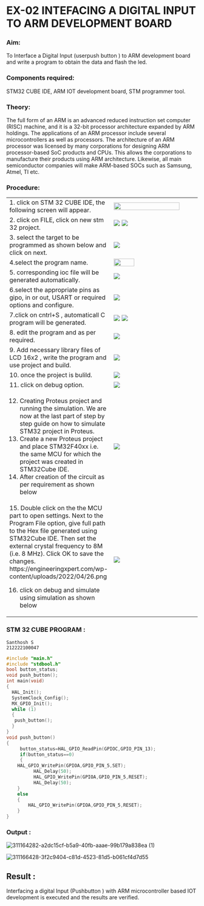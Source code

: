 # EX-02 INTEFACING A DIGITAL INPUT TO ARM DEVELOPMENT BOARD  
### Aim:  
To Interface a Digital Input  (userpush button ) to ARM   development board and write a  program to obtain  the data and flash the led.
### Components required:   
STM32 CUBE IDE, ARM IOT development board,  STM programmer tool.
### Theory: 
The full form of an ARM is an advanced reduced instruction set computer (RISC) machine, and it is a 32-bit processor architecture expanded by ARM holdings. The applications of an ARM processor include several microcontrollers as well as processors. The architecture of an ARM processor was licensed by many corporations for designing ARM processor-based SoC products and CPUs. This allows the corporations to manufacture their products using ARM architecture. Likewise, all main semiconductor companies will make ARM-based SOCs such as Samsung, Atmel, TI etc.
### Procedure:
<table>
  <tr>
    <td width="50%">
      1. click on STM 32 CUBE IDE, the following screen will appear.
    </td>
    <td>
      <img height=7% width=90% src="https://user-images.githubusercontent.com/36288975/226189166-ac10578c-c059-40e7-8b80-9f84f64bf088.png">
    </td>
  </tr>
  <tr>
    <td width="50%">
      2. click on FILE, click on new stm 32 project.
    </td>
    <td width="50%">
  <img src="https://user-images.githubusercontent.com/36288975/226189215-2d13ebfb-507f-44fc-b772-02232e97c0e3.png">
    <img src="https://user-images.githubusercontent.com/36288975/226189230-bf2d90dd-9695-4aaf-b2a6-6d66454e81fc.png">
    </td>
  </tr>
  <tr>
    <td width="50%">
      3. select the target to be programmed  as shown below and click on next.
    </td>
    <td width="50%">
      <img src="https://user-images.githubusercontent.com/36288975/226189280-ed5dcf1d-dd8d-43ae-815d-491085f4863b.png">
    </td>
  </tr>
   <tr>
    <td width="50%">
      4.select the program name.
    </td>
    <td >
      <img height=10% width=50% src="https://user-images.githubusercontent.com/36288975/226189316-09832a30-4d1a-4d4f-b8ad-2dc28f137711.png">
    </td>
  </tr>
     <tr>
    <td width="50%">
      5. corresponding ioc file will be generated automatically.
    </td>
    <td width="50%">
      <img src="https://user-images.githubusercontent.com/36288975/226189378-3abbdee2-0df6-470f-a3cd-79c74e3d3ad8.png">
    </td>
  </tr>
    <tr>
    <td width="50%">
      6.select the appropriate pins as gipo, in or out, USART or required options and configure.
    </td>
    <td width="50%">
      <img src="https://user-images.githubusercontent.com/36288975/226189403-f7179f1a-3eae-4637-826b-ab4ec35ba1e1.png">
    </td>
  </tr>
    <tr>
    <td width="50%">
      7.click on cntrl+S , automaticall C program will be generated.
    </td>
    <td width="50%">
<img src="https://user-images.githubusercontent.com/36288975/226189443-8b43451d-0b14-47e4-a20b-cc09c6ad8458.png">
	    <img src="https://user-images.githubusercontent.com/36288975/226189450-85ffa969-2ffb-4788-81e5-72d60fdda0f1.png">  
    </td>
  </tr>
    <tr>
    <td width="50%">
      8. edit the program and as per required.
    </td>
    <td width="50%">
      <img src="https://user-images.githubusercontent.com/36288975/226189461-a573e62f-a109-4631-a250-a20925758fe0.png">
    </td>
  </tr>
  <tr>
    <td width="50%">
      9. Add necessary library files of LCD 16x2 , write the program and use project and build.
    </td>
    <td width="50%">
      <img src="https://user-images.githubusercontent.com/36288975/226189554-3f7101ac-3f41-48fc-abc7-480bd6218dec.png">
    </td>
  </tr>   
  <tr>
    <td width="50%">
      10. once the project is bulild.
    </td>
    <td width="50%">
      <img src="https://user-images.githubusercontent.com/36288975/226189577-c61cc1eb-3990-4968-8aa6-aefffc766b70.png">
    </td>
  </tr>  
  <tr>
    <td width="50%">
      11. click on debug option.
    </td>
    <td width="50%">
      <img src="https://user-images.githubusercontent.com/36288975/226189625-37daa9a3-62e9-42b5-a5ce-2ac63345905b.png">
    </td>
  </tr>  
  
  <tr>
    <td width="50%">
      
  12.  Creating Proteus project and running the simulation.
  We are now at the last part of step by step guide on how to simulate STM32 project in Proteus.
13. Create a new Proteus project and place STM32F40xx i.e. the same MCU for which the project was created in STM32Cube IDE. 
14. After creation of the circuit as per requirement as shown below
    </td>
    <td width="50%">
      <img src="https://user-images.githubusercontent.com/36288975/233856847-32bea88a-565f-4e01-9c7e-4f7ed546ddf6.png">
    </td>
  </tr>  
  <tr>
    <td width="50%">
      15. Double click on the the MCU part to open settings. Next to the Program File option, give full path to the Hex file generated using STM32Cube IDE. Then set the external crystal frequency to 8M (i.e. 8 MHz). Click OK to save the changes.
https://engineeringxpert.com/wp-content/uploads/2022/04/26.png

16. click on debug and simulate using simulation as shown below 


    </td>
    <td width="50%">
      <img src="https://user-images.githubusercontent.com/36288975/233856904-99eb708a-c907-4595-9025-c9dbd89b8879.png">
    </td>
  </tr>  
  
</table>

### STM 32 CUBE PROGRAM :
```
Santhosh S
212222100047
```
```C
#include "main.h"
#include "stdbool.h"
bool button_status;
void push_button();
int main(void)
{
  HAL_Init();
  SystemClock_Config();
  MX_GPIO_Init();
  while (1)
  {
   push_button();
  }
}
void push_button()
{
	 button_status=HAL_GPIO_ReadPin(GPIOC,GPIO_PIN_13);
	 if(button_status==0)
	 {
    HAL_GPIO_WritePin(GPIOA,GPIO_PIN_5,SET);
		  HAL_Delay(50);
		  HAL_GPIO_WritePin(GPIOA,GPIO_PIN_5,RESET);
		  HAL_Delay(50);
	}
	else
	{
		HAL_GPIO_WritePin(GPIOA,GPIO_PIN_5,RESET);
	}
}
```

### Output  :
![311164282-a2dc15cf-b5a9-40fb-aaae-99b179a838ea (1)](https://github.com/MrSanthosh-dev/EXPERIMENT--02-INTEFACING-A-DIGITAL-INPUT-TO-ARM-DEVELOPMENT-BOARD/assets/117916573/909d62f1-4faf-4f85-9e37-222e8593dbba)

![311166428-3f2c9404-c81d-4523-81d5-b061cf4d7d55](https://github.com/MrSanthosh-dev/EXPERIMENT--02-INTEFACING-A-DIGITAL-INPUT-TO-ARM-DEVELOPMENT-BOARD/assets/117916573/a968248d-d5f9-45e2-92a6-b69310261e94)


## Result :
Interfacing a digital Input (Pushbutton ) with ARM microcontroller based IOT development is executed and the results are verified.
